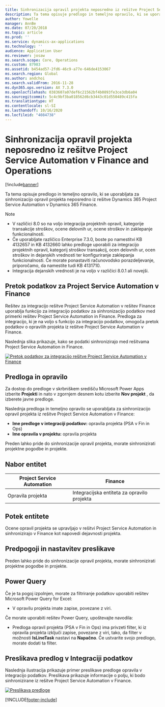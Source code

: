 ```yaml
---
title: Sinhronizacija opravil projekta neposredno iz rešitve Project Service Automation v Finance and Operations
description: Ta tema opisuje predlogo in temeljno opravilo, ki se uporabljata za sinhronizacijo opravil projekta neposredno iz rešitve Microsoft Dynamics 365 Project Service Automation v Dynamics 365 Finance.
author: Yowelle
manager: AnnBe
ms.date: 07/20/2018
ms.topic: article
ms.prod: ''
ms.service: dynamics-ax-applications
ms.technology: ''
audience: Application User
ms.reviewer: josaw
ms.search.scope: Core, Operations
ms.custom: 87983
ms.assetid: b454ad57-2fd6-46c9-a77e-646de4153067
ms.search.region: Global
ms.author: andchoi
ms.search.validFrom: 2016-11-28
ms.dyn365.ops.version: AX 7.3.0
ms.openlocfilehash: 0383607a07def6c21562bf4b0893fe3ce3db6a04
ms.sourcegitcommit: 5c4c9bf3ba018562d6cb3443c01d550489c415fa
ms.translationtype: HT
ms.contentlocale: sl-SI
ms.lasthandoff: 10/16/2020
ms.locfileid: "4084738"
---
```

# <a name="synchronize-project-tasks-directly-from-project-service-automation-to-finance-and-operations"></a>Sinhronizacija opravil projekta neposredno iz rešitve Project Service Automation v Finance and Operations

[!include[banner](../includes/banner.md)]

Ta tema opisuje predlogo in temeljno opravilo, ki se uporabljata za sinhronizacijo opravil projekta neposredno iz rešitve Dynamics 365 Project Service Automation v Dynamics 365 Finance.

> [!NOTE]
> - V različici 8.0 so na voljo integracija projektnih opravil, kategorije transakcije stroškov, ocene delovnih ur, ocene stroškov in zaklepanje funkcionalnosti.
> - Če uporabljate različico Enterprise 7.3.0, boste po namestitvi KB 4132657 in KB 4132660 lahko predloge uporabili za integracijo projektnih opravil, kategorij stroškov transakcij, ocen delovnih ur, ocen stroškov in dejanskih vrednosti ter konfiguriranje zaklepanja funkcionalnosti. Če morate ponastaviti računovodsko porazdeljevanje, priporočamo, da namestite tudi KB 4131710.
> - Integracija dejanskih vrednosti je na voljo v različici 8.0.1 ali novejši.

## <a name="data-flow-for-project-service-automation-to-finance"></a>Pretok podatkov za Project Service Automation v Finance

Rešitev za integracijo rešitve Project Service Automation v rešitev Finance uporablja funkcijo za integracijo podatkov za sinhronizacijo podatkov med primerki rešitev Project Service Automation in Finance. Predloga za integracijo, ki je na voljo s funkcijo za integracijo podatkov, omogoča pretok podatkov o opravilih projekta iz rešitve Project Service Automation v Finance.

Naslednja slika prikazuje, kako se podatki sinhronizirajo med rešitvama Project Service Automation in Finance.

[![Pretok podatkov za integracijo rešitve Project Service Automation v Finance](./media/ProjectTasksFlow.png)](./media/ProjectTasksFlow.png)

## <a name="template-and-task"></a>Predloga in opravilo

Za dostop do predloge v skrbniškem središču Microsoft Power Apps izberite **Projekti** in nato v zgornjem desnem kotu izberite **Nov projekt** , da izberete javne predloge.

Naslednja predloga in temeljno opravilo se uporabljata za sinhronizacijo opravil projekta iz rešitve Project Service Automation v Finance:

- **Ime predloge v integraciji podatkov:** opravila projekta (PSA v Fin in Ops)
- **Ime opravila v projektu:** opravila projekta

Preden lahko pride do sinhronizacije opravil projekta, morate sinhronizirati projektne pogodbe in projekte.

## <a name="entity-set"></a>Nabor entitet

| Project Service Automation | Finance                             |
|----------------------------|-------------------------------------|
| Opravila projekta              | Integracijska entiteta za opravilo projekta |

## <a name="entity-flow"></a>Potek entitete

Ocene opravil projekta se upravljajo v rešitvi Project Service Automation in sinhronizirajo v Finance kot napovedi dejavnosti projekta.

## <a name="prerequisites-and-mapping-setup"></a>Predpogoji in nastavitev preslikave

Preden lahko pride do sinhronizacije opravil projekta, morate sinhronizirati projektne pogodbe in projekte.

## <a name="power-query"></a>Power Query

Če je ta pogoj izpolnjen, morate za filtriranje podatkov uporabiti rešitev Microsoft Power Query for Excel:

- V opravilu projekta imate zapise, povezane z viri.

Če morate uporabiti rešitev Power Query, upoštevajte navodila:

- Predloga opravil projekta (PSA v Fin in Ops) ima privzeti filter, ki iz opravila projekta izključi zapise, povezane z viri, tako, da filter v možnosti **IsLineTask** nastavi na **Napačno**. Če ustvarite svojo predlogo, morate dodati ta filter.

## <a name="template-mapping-in-data-integration"></a>Preslikava predlog v Integraciji podatkov

Naslednja ilustracija prikazuje primer preslikave predloge opravila v integracijo podatkov. Preslikava prikazuje informacije o polju, ki bodo sinhronizirane iz rešitve Project Service Automation v Finance.

[![Preslikava predloge](./media/ProjectTasksMapping.png)](./media/ProjectTasksMapping.png)


[!INCLUDE[footer-include](../includes/footer-banner.md)]
